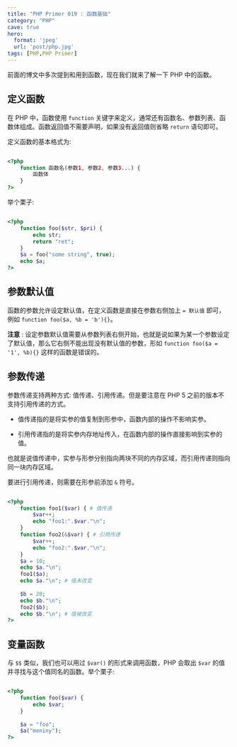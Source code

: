 ```yaml
---
title: "PHP Primer 019 : 函数基础"
category: "PHP"
cave: true
hero:
  format: 'jpeg'
  url: 'post/php.jpg'
tags: [PHP,PHP Primer]
---
```

前面的博文中多次提到和用到函数，现在我们就来了解一下 PHP 中的函数。

## 定义函数

在 PHP 中，函数使用 `function` 关键字来定义，通常还有函数名、参数列表、函数体组成。函数返回值不需要声明，如果没有返回值则省略 `return` 语句即可。

定义函数的基本格式为:

```php

<?php
	function 函数名(参数1, 参数2, 参数3...) {
		函数体
	}
?>

```

举个栗子:

```php

<?php
	function foo($str, $pri) {
		echo str;
		return "ret";
	}
	$a = foo("some string", true);
	echo $a;
?>

```


## 参数默认值

函数的参数允许设定默认值，在定义函数是直接在参数右侧加上 `= 默认值` 即可，例如 `function foo($a, %b = 'b'){}`。

**注意** : 设定参数默认值需要从参数列表右侧开始，也就是说如果为某一个参数设定了默认值，那么它右侧不能出现没有默认值的参数，形如 `function foo($a = '1', %b){}` 这样的函数是错误的。

## 参数传递

参数传递支持两种方式: 值传递、引用传递。但是要注意在 PHP 5 之前的版本不支持引用传递的方式。

* 值传递指的是将实参的值复制到形参中，函数内部的操作不影响实参。

* 引用传递指的是将实参内存地址传入，在函数内部的操作直接影响到实参的值。

也就是说值传递中，实参与形参分别指向两块不同的内存区域，而引用传递则指向同一块内存区域。

要进行引用传递，则需要在形参前添加 `&` 符号。

```php

<?php 
	function foo1($var) { # 值传递
		$var++;
		echo "foo1:".$var."\n";
	}
	function foo2(&$var) { # 引用传递
		$var++;
		echo "foo2:".$var."\n";
	}
	$a = 10;
	echo $a."\n";
	foo1($a);
	echo $a."\n"; # 值未改变
	
	$b = 20;
	echo $b."\n";
	foo2($b);
	echo $b."\n"; # 值被改变
?>

```


## 变量函数

与 `$$` 类似，我们也可以用过 `$var()` 的形式来调用函数，PHP 会取出 `$var` 的值并寻找与这个值同名的函数。举个栗子:

```php

<?php 
	function foo($var) {
		echo $var;
	}
	
	$a = "foo";
	$a("meniny");
?>

```






